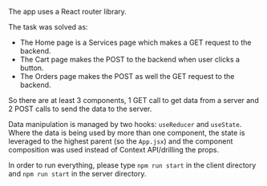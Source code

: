 The app uses a React router library.

The task was solved as:
* The Home page is a Services page which makes a GET request to the backend.
* The Cart page makes the POST to the backend when user clicks a button.
* The Orders page makes the POST as well the GET request to the backend.

So there are at least 3 components, 1 GET call to get data from a server and 2 POST calls to send the data to the server.

Data manipulation is managed by two hooks: `useReducer` and `useState`. Where the data is being used by more than one component, the state is leveraged to the highest parent (so the `App.jsx`) and the component composition was used instead of Context API/drilling the props.

In order to run everything, please type `npm run start` in the client directory and `npm run start` in the server directory. 


